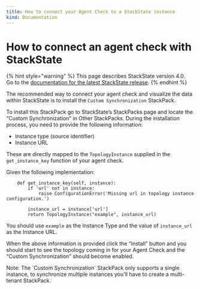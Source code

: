 ```yaml
---
title: How to connect your Agent Check to a StackState instance
kind: Documentation
---
```


# How to connect an agent check with StackState

{% hint style="warning" %}
This page describes StackState version 4.0.  
Go to the [documentation for the latest StackState release](https://docs.stackstate.com/).
{% endhint %}

The recommended way to connect your agent check and visualize the data within StackState is to install the `Custom Synchronization` StackPack.

To install this StackPack go to StackState’s StackPacks page and locate the “Custom Synchronization” in Other StackPacks. During the installation process, you need to provide the following information:

* Instance type \(source identifier\)
* Instance URL

These are directly mapped to the `TopologyInstance` supplied in the `get_instance_key` function of your agent check.

Given the following implementation:

```text
    def get_instance_key(self, instance):
        if 'url' not in instance:
            raise ConfigurationError('Missing url in topology instance configuration.')

        instance_url = instance['url']
        return TopologyInstance("example", instance_url)
```

You should use `example` as the Instance Type and the value of `instance_url` as the Instance URL.

When the above information is provided click the “Install” button and you should start to see the topology coming in for your Agent Check and the “Custom Synchronization” should become enabled.

Note: The \`Custom Synchronization\` StackPack only supports a single instance, to synchronize multiple instances you'll have to create a multi-tenant StackPack.

